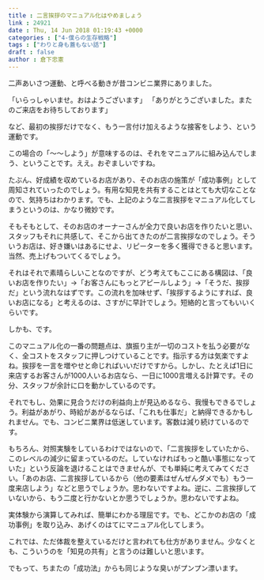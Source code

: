 ```yaml
---
title : 二言挨拶のマニュアル化はやめましょう
link : 24921
date : Thu, 14 Jun 2018 01:19:43 +0000
categories : ["4-僕らの生存戦略"]
tags : ["わりと身も蓋もない話"]
draft : false
author : 倉下忠憲
---
```


二声あいさつ運動、と呼べる動きが昔コンビニ業界にありました。

「いらっしゃいませ。おはようございます」
「ありがとうございました。またのご来店をお待ちしております」

など、最初の挨拶だけでなく、もう一言付け加えるような接客をしよう、という運動です。

この場合の「〜〜しよう」が意味するのは、それをマニュアルに組み込んでしまう、ということです。ええ。おぞましいですね。

たぶん、好成績を収めているお店があり、そのお店の施策が「成功事例」として周知されていったのでしょう。有用な知見を共有することはとても大切なことなので、気持ちはわかります。でも、上記のような二言挨拶をマニュアル化してしまうというのは、かなり微妙です。

そもそもとして、そのお店のオーナーさんが全力で良いお店を作りたいと思い、スタッフもそれに共感して、そこから出てきたのが二言挨拶なのでしょう。そういうお店は、好き嫌いはあるにせよ、リピーターを多く獲得できると思います。当然、売上げもついてくるでしょう。

それはそれで素晴らしいことなのですが、どう考えてもここにある構図は、「良いお店を作りたい」→「お客さんにもっとアピールしよう」→「そうだ、挨拶だ」という流れなはずです。この流れを加味せず、「挨拶するようにすれば、良いお店になる」と考えるのは、さすがに早計でしょう。短絡的と言ってもいいくらいです。

しかも、です。

このマニュアル化の一番の問題点は、旗振り主が一切のコストを払う必要がなく、全コストをスタッフに押しつけていることです。指示する方は気楽ですよね。挨拶を一言を増やせと命じればいいだけですから。しかし、たとえば1日に来店するお客さんが1000人いるお店なら、一日に1000言増える計算です。その分、スタッフが余計に口を動かしているのです。

それでもし、効果に見合うだけの利益向上が見込めるなら、我慢もできるでしょう。利益があがり、時給があがるならば、「これも仕事だ」と納得できるかもしれません。でも、コンビニ業界は低迷しています。客数は減り続けているのです。

もちろん、対照実験をしているわけではないので、「二言挨拶をしていたから、このレベルの減少に留まっているのだ。していなければもっと酷い事態になっていた」という反論を退けることはできませんが、でも単純に考えてみてください。「あのお店、二言挨拶しているから（他の要素はぜんぜんダメでも）もう一度来店しよう」などと思うでしょうか。思わないですよね。逆に、二言挨拶していないから、もう二度と行かないとか思うでしょうか。思わないですよね。

実体験から演算してみれば、簡単にわかる理屈です。でも、どこかのお店の「成功事例」を取り込み、あげくのはてにマニュアル化してしまう。

これでは、ただ体裁を整えているだけと言われても仕方がありません。少なくとも、こういうのを「知見の共有」と言うのは難しいと思います。

でもって、ちまたの「成功法」からも同じような臭いがプンプン漂います。